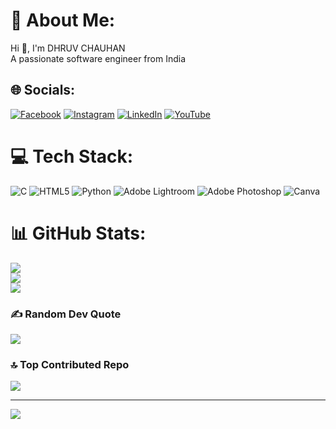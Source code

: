 # 💫 About Me:
Hi 👋, I'm DHRUV CHAUHAN<br>A passionate software engineer from India


## 🌐 Socials:
[![Facebook](https://img.shields.io/badge/Facebook-%231877F2.svg?logo=Facebook&logoColor=white)](https://facebook.com/rajpuatdhruvchauhan.chauhan) [![Instagram](https://img.shields.io/badge/Instagram-%23E4405F.svg?logo=Instagram&logoColor=white)](https://instagram.com/dhruv_chauhan_275) [![LinkedIn](https://img.shields.io/badge/LinkedIn-%230077B5.svg?logo=linkedin&logoColor=white)](https://linkedin.com/in/dhruv-chauhan-80311a287) [![YouTube](https://img.shields.io/badge/YouTube-%23FF0000.svg?logo=YouTube&logoColor=white)](https://youtube.com/@https://youtube.com/@carrydhruva2.o570?si=ipAw61xHp3PXzpgo) 

# 💻 Tech Stack:
![C](https://img.shields.io/badge/c-%2300599C.svg?style=for-the-badge&logo=c&logoColor=white) ![HTML5](https://img.shields.io/badge/html5-%23E34F26.svg?style=for-the-badge&logo=html5&logoColor=white) ![Python](https://img.shields.io/badge/python-3670A0?style=for-the-badge&logo=python&logoColor=ffdd54) ![Adobe Lightroom](https://img.shields.io/badge/Adobe%20Lightroom-31A8FF.svg?style=for-the-badge&logo=Adobe%20Lightroom&logoColor=white) ![Adobe Photoshop](https://img.shields.io/badge/adobephotoshop-%2331A8FF.svg?style=for-the-badge&logo=adobephotoshop&logoColor=white) ![Canva](https://img.shields.io/badge/Canva-%2300C4CC.svg?style=for-the-badge&logo=Canva&logoColor=white)
# 📊 GitHub Stats:
![](https://github-readme-stats.vercel.app/api?username=dhruv03chauhan&theme=dark&hide_border=false&include_all_commits=true&count_private=false)<br/>
![](https://github-readme-streak-stats.herokuapp.com/?user=dhruv03chauhan&theme=dark&hide_border=false)<br/>
![](https://github-readme-stats.vercel.app/api/top-langs/?username=dhruv03chauhan&theme=dark&hide_border=false&include_all_commits=true&count_private=false&layout=compact)

### ✍️ Random Dev Quote
![](https://quotes-github-readme.vercel.app/api?type=horizontal&theme=radical)

### 🔝 Top Contributed Repo
![](https://github-contributor-stats.vercel.app/api?username=dhruv03chauhan&limit=5&theme=dark&combine_all_yearly_contributions=true)

---
[![](https://visitcount.itsvg.in/api?id=dhruv03chauhan&icon=0&color=0)](https://visitcount.itsvg.in)

<!-- Proudly created with GPRM ( https://gprm.itsvg.in ) -->
